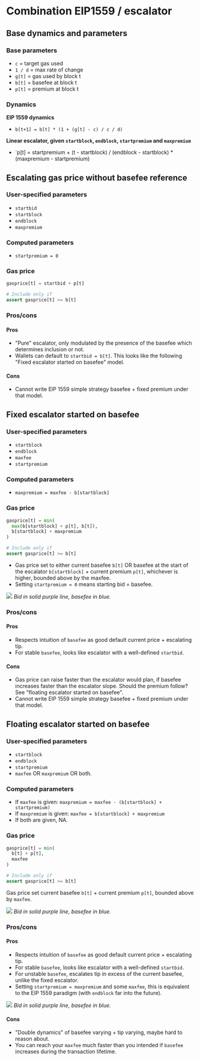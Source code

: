 # Combination EIP1559 / escalator

## Base dynamics and parameters

### Base parameters

- `c` = target gas used
- `1 / d` = max rate of change
- `g[t]` = gas used by block t
- `b[t]` = basefee at block t
- `p[t]` = premium at block t

### Dynamics

**EIP 1559 dynamics**

- `b[t+1] = b[t] * (1 + (g[t] - c) / c / d)`

**Linear escalator, given `startblock`, `endblock`, `startpremium` and `maxpremium`**

- `p[t] = startpremium + (t - startblock) / (endblock - startblock) * (maxpremium - startpremium)

## Escalating gas price without basefee reference

### User-specified parameters

- `startbid`
- `startblock`
- `endblock`
- `maxpremium`

### Computed parameters

- `startpremium = 0`

### Gas price

```python
gasprice[t] = startbid + p[t]

# Include only if
assert gasprice[t] >= b[t]
```

### Pros/cons

#### Pros

- "Pure" escalator, only modulated by the presence of the basefee which determines inclusion or not.
- Wallets can default to `startbid = b[t]`. This looks like the following "Fixed escalator started on basefee" model.

#### Cons

- Cannot write EIP 1559 simple strategy basefee + fixed premium under that model.

## Fixed escalator started on basefee

### User-specified parameters

- `startblock`
- `endblock`
- `maxfee`
- `startpremium`

### Computed parameters

- `maxpremium = maxfee - b[startblock]`

### Gas price

```python
gasprice[t] = min(
  max(b[startblock] + p[t], b[t]),
  b[startblock] + maxpremium
)

# Include only if
assert gasprice[t] >= b[t]
```

- Gas price set to either current basefee `b[t]` OR basefee at the start of the escalator `b[startblock]` + current premium `p[t]`, whichever is higher, bounded above by the maxfee.
- Setting `startpremium = 0` means starting bid = basefee.

![](fixedesc.jpeg)
_Bid in solid purple line, basefee in blue._

### Pros/cons

#### Pros

- Respects intuition of `basefee` as good default current price + escalating tip.
- For stable `basefee`, looks like escalator with a well-defined `startbid`.

#### Cons

- Gas price can raise faster than the escalator would plan, if basefee increases faster than the escalator slope. Should the premium follow? See "floating escalator started on basefee".
- Cannot write EIP 1559 simple strategy basefee + fixed premium under that model.

## Floating escalator started on basefee

### User-specified parameters

- `startblock`
- `endblock`
- `startpremium`
- `maxfee` OR `maxpremium` OR both.

### Computed parameters

- If `maxfee` is given: `maxpremium = maxfee - (b[startblock] + startpremium)`
- If `maxpremium` is given: `maxfee = b[startblock] + maxpremium`
- If both are given, NA.

### Gas price

```python
gasprice[t] = min(
  b[t] + p[t],
  maxfee
)

# Include only if
assert gasprice[t] >= b[t]
```

Gas price set current basefee `b[t]` + current premium `p[t]`, bounded above by `maxfee`.

![](floatingesc.jpeg)
_Bid in solid purple line, basefee in blue._

### Pros/cons

#### Pros

- Respects intuition of `basefee` as good default current price + escalating tip.
- For stable `basefee`, looks like escalator with a well-defined `startbid`.
- For unstable `basefee`, escalates tip in excess of the current basefee, unlike the fixed escalator.
- Setting `startpremium = maxpremium` and some `maxfee`, this is equivalent to the EIP 1559 paradigm (with `endblock` far into the future).

![](floatingescfixedtip.jpeg)
_Bid in solid purple line, basefee in blue._

#### Cons

- "Double dynamics" of basefee varying + tip varying, maybe hard to reason about.
- You can reach your `maxfee` much faster than you intended if `basefee` increases during the transaction lifetime.
